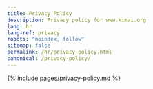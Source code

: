```yaml
---
title: Privacy Policy
description: Privacy policy for www.kimai.org
lang: hr
lang-ref: privacy
robots: "noindex, follow"
sitemap: false
permalink: /hr/privacy-policy.html
canonical: /privacy-policy/
---
```


{% include pages/privacy-policy.md %}
